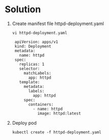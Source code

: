 # Solution

1. Create manifest file httpd-deployment.yaml
   ```
   vi httpd-deployment.yaml
   ```
   ```
    apiVersion: apps/v1
    kind: Deployment
    metadata:
      name: httpd
    spec:
      replicas: 1
      selector:
        matchLabels:
          app: httpd
      template:
        metadata:
          labels:
            app: httpd
        spec:
          containers:
            - name: httpd
              image: httpd:latest
   ```
3. Deploy pod
   ```
   kubectl create -f httpd-deployment.yaml
   ```
